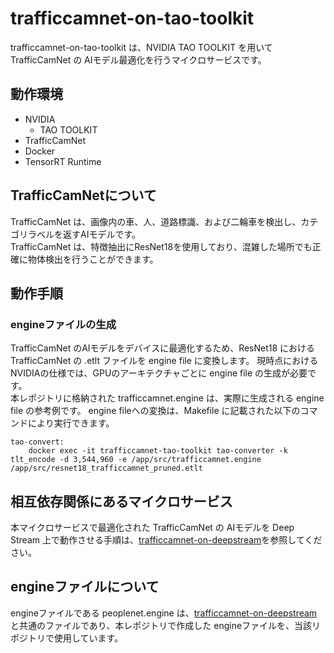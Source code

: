 # trafficcamnet-on-tao-toolkit
trafficcamnet-on-tao-toolkit は、NVIDIA TAO TOOLKIT を用いて TrafficCamNet の AIモデル最適化を行うマイクロサービスです。  

## 動作環境
- NVIDIA 
    - TAO TOOLKIT
- TrafficCamNet
- Docker
- TensorRT Runtime

## TrafficCamNetについて
TrafficCamNet は、画像内の車、人、道路標識、および二輪車を検出し、カテゴリラベルを返すAIモデルです。  
TrafficCamNet は、特徴抽出にResNet18を使用しており、混雑した場所でも正確に物体検出を行うことができます。

## 動作手順

### engineファイルの生成
TrafficCamNet のAIモデルをデバイスに最適化するため、ResNet18 における TrafficCamNet の .etlt ファイルを engine file に変換します。
現時点におけるNVIDIAの仕様では、GPUのアーキテクチャごとに engine file の生成が必要です。  
本レポジトリに格納された trafficcamnet.engine は、実際に生成される engine file の参考例です。
engine fileへの変換は、Makefile に記載された以下のコマンドにより実行できます。

```
tao-convert:
	docker exec -it trafficcamnet-tao-toolkit tao-converter -k tlt_encode -d 3,544,960 -e /app/src/trafficcamnet.engine /app/src/resnet18_trafficcamnet_pruned.etlt 
```

## 相互依存関係にあるマイクロサービス  
本マイクロサービスで最適化された TrafficCamNet の AIモデルを Deep Stream 上で動作させる手順は、[trafficcamnet-on-deepstream](https://github.com/latonaio/trafficcamnet-on-deepstream)を参照してください。  

## engineファイルについて
engineファイルである peoplenet.engine は、[trafficcamnet-on-deepstream](https://github.com/latonaio/trafficcamnet-on-deepstream)と共通のファイルであり、本レポジトリで作成した engineファイルを、当該リポジトリで使用しています。  


